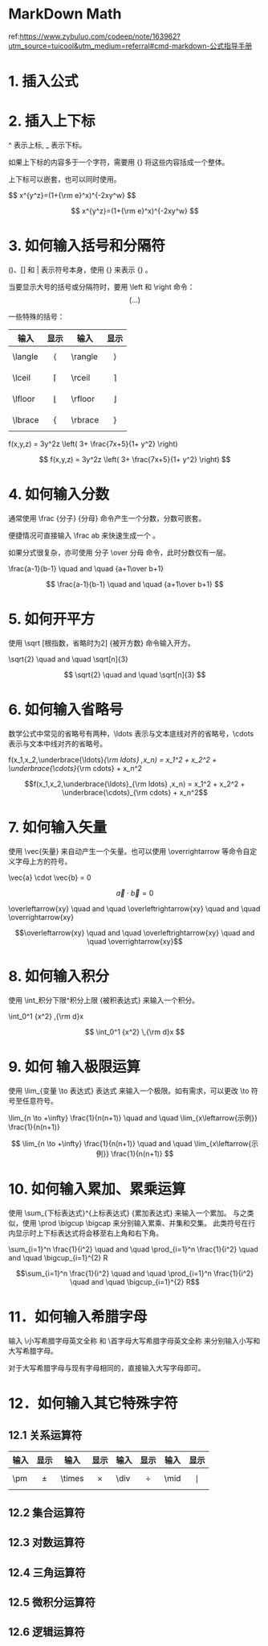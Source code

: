 # MarkDown Math

ref:https://www.zybuluo.com/codeep/note/163962?utm_source=tuicool&utm_medium=referral#cmd-markdown-公式指导手册

# 1. 插入公式

$$ $$

# 2. 插入上下标

^ 表示上标, _ 表示下标。

如果上下标的内容多于一个字符，需要用 {} 将这些内容括成一个整体。

上下标可以嵌套，也可以同时使用。

\$\$ x^{y^z}=(1+{\rm e}^x)^{-2xy^w} \$\$


$$ x^{y^z}=(1+{\rm e}^x)^{-2xy^w} $$

# 3. 如何输入括号和分隔符

()、[] 和 | 表示符号本身，使用 \{\} 来表示 {} 。

当要显示大号的括号或分隔符时，要用 \left 和 \right 命令：
$$ \left(...\right) $$


一些特殊的括号：

输入|显示|输入|显示
--|--|--|--
\langle |$$\langle$$|\rangle|$$\rangle$$
\lceil| $$ \lceil $$ |\rceil	|$$ \rceil $$
\lfloor| $$ \lfloor $$|\rfloor| $$ \rfloor $$
\lbrace|$$ \lbrace $$|\rbrace|$$ \rbrace $$

f(x,y,z) = 3y^2z \left( 3+ \frac{7x+5}{1+ y^2} \right)

$$ f(x,y,z) = 3y^2z \left( 3+ \frac{7x+5}{1+ y^2} \right) $$

# 4. 如何输入分数

通常使用 \frac {分子} {分母} 命令产生一个分数，分数可嵌套。 

便捷情况可直接输入 \frac ab 来快速生成一个  。 

如果分式很复杂，亦可使用 分子 \over 分母 命令，此时分数仅有一层。

\frac{a-1}{b-1} \quad and \quad {a+1\over b+1}

$$ \frac{a-1}{b-1} \quad and \quad {a+1\over b+1} $$

# 5. 如何开平方

使用 \sqrt [根指数，省略时为2] {被开方数} 命令输入开方。

\sqrt{2} \quad and \quad \sqrt[n]{3}

$$ \sqrt{2} \quad and \quad \sqrt[n]{3} $$

# 6. 如何输入省略号

数学公式中常见的省略号有两种，\ldots 表示与文本底线对齐的省略号，\cdots 表示与文本中线对齐的省略号。

f(x_1,x_2,\underbrace{\ldots}_{\rm ldots} ,x_n) = x_1^2 + x_2^2 + \underbrace{\cdots}_{\rm cdots} + x_n^2

$$f(x_1,x_2,\underbrace{\ldots}_{\rm ldots} ,x_n) = x_1^2 + x_2^2 + \underbrace{\cdots}_{\rm cdots} + x_n^2$$

# 7. 如何输入矢量

使用 \vec{矢量} 来自动产生一个矢量。也可以使用 \overrightarrow 等命令自定义字母上方的符号。

\vec{a} \cdot \vec{b} = 0

$$ \vec{a} \cdot \vec{b} = 0 $$

\overleftarrow{xy} \quad and \quad \overleftrightarrow{xy} \quad and \quad \overrightarrow{xy}

$$\overleftarrow{xy} \quad and \quad \overleftrightarrow{xy} \quad and \quad \overrightarrow{xy}$$

# 8. 如何输入积分

使用 \int_积分下限^积分上限 {被积表达式} 来输入一个积分。

\int_0^1 {x^2} \,{\rm d}x 

$$ \int_0^1 {x^2} \,{\rm d}x $$

# 9. 如何 输入极限运算

使用 \lim_{变量 \to 表达式} 表达式 来输入一个极限。如有需求，可以更改 \to 符号至任意符号。

\lim_{n \to +\infty} \frac{1}{n(n+1)} \quad and \quad \lim_{x\leftarrow{示例}} \frac{1}{n(n+1)}

$$ \lim_{n \to +\infty} \frac{1}{n(n+1)} \quad and \quad \lim_{x\leftarrow{示例}} \frac{1}{n(n+1)} $$


# 10. 如何输入累加、累乘运算

使用 \sum_{下标表达式}^{上标表达式} {累加表达式} 来输入一个累加。 
与之类似，使用 \prod \bigcup \bigcap 来分别输入累乘、并集和交集。 
此类符号在行内显示时上下标表达式将会移至右上角和右下角。

\sum_{i=1}^n \frac{1}{i^2} \quad and \quad \prod_{i=1}^n \frac{1}{i^2} \quad and \quad \bigcup_{i=1}^{2} R

$$\sum_{i=1}^n \frac{1}{i^2} \quad and \quad \prod_{i=1}^n \frac{1}{i^2} \quad and \quad \bigcup_{i=1}^{2} R$$

# 11．如何输入希腊字母

输入 \小写希腊字母英文全称 和 \首字母大写希腊字母英文全称 来分别输入小写和大写希腊字母。 

对于大写希腊字母与现有字母相同的，直接输入大写字母即可。

# 12．如何输入其它特殊字符

## 12.1  关系运算符

输入|显示|输入|显示|输入|显示|输入|显示
--|--|--|--|--|--|--|--
\pm|$$\pm$$|\times|$$\times$$|\div|$$\div$$|\mid|$$\mid$$

## 12.2  集合运算符

## 12.3  对数运算符
## 12.4  三角运算符
## 12.5  微积分运算符
## 12.6  逻辑运算符




